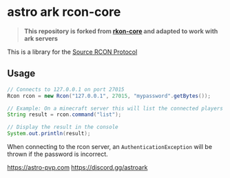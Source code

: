 # astro ark rcon-core

>**This repository is forked from [rkon-core](https://github.com/kr5ch/rkon-core) and adapted to work with ark servers** 

This is a library for the [Source RCON Protocol](https://developer.valvesoftware.com/wiki/Source_RCON_Protocol)

## Usage
```java
// Connects to 127.0.0.1 on port 27015
Rcon rcon = new Rcon("127.0.0.1", 27015, "mypassword".getBytes());

// Example: On a minecraft server this will list the connected players
String result = rcon.command("list");

// Display the result in the console
System.out.println(result);
```
When connecting to the rcon server, an `AuthenticationException` will be thrown if the password is incorrect.

https://astro-pvp.com
https://discord.gg/astroark
